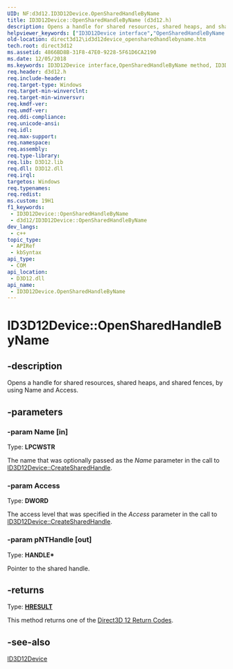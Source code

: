 ```yaml
---
UID: NF:d3d12.ID3D12Device.OpenSharedHandleByName
title: ID3D12Device::OpenSharedHandleByName (d3d12.h)
description: Opens a handle for shared resources, shared heaps, and shared fences, by using Name and Access.
helpviewer_keywords: ["ID3D12Device interface","OpenSharedHandleByName method","ID3D12Device.OpenSharedHandleByName","ID3D12Device::OpenSharedHandleByName","OpenSharedHandleByName","OpenSharedHandleByName method","OpenSharedHandleByName method","ID3D12Device interface","d3d12/ID3D12Device::OpenSharedHandleByName","direct3d12.id3d12device_opensharedhandlebyname"]
old-location: direct3d12\id3d12device_opensharedhandlebyname.htm
tech.root: direct3d12
ms.assetid: 4866BD8B-31F8-47E0-9228-5F61D6CA2190
ms.date: 12/05/2018
ms.keywords: ID3D12Device interface,OpenSharedHandleByName method, ID3D12Device.OpenSharedHandleByName, ID3D12Device::OpenSharedHandleByName, OpenSharedHandleByName, OpenSharedHandleByName method, OpenSharedHandleByName method,ID3D12Device interface, d3d12/ID3D12Device::OpenSharedHandleByName, direct3d12.id3d12device_opensharedhandlebyname
req.header: d3d12.h
req.include-header: 
req.target-type: Windows
req.target-min-winverclnt: 
req.target-min-winversvr: 
req.kmdf-ver: 
req.umdf-ver: 
req.ddi-compliance: 
req.unicode-ansi: 
req.idl: 
req.max-support: 
req.namespace: 
req.assembly: 
req.type-library: 
req.lib: D3D12.lib
req.dll: D3D12.dll
req.irql: 
targetos: Windows
req.typenames: 
req.redist: 
ms.custom: 19H1
f1_keywords:
 - ID3D12Device::OpenSharedHandleByName
 - d3d12/ID3D12Device::OpenSharedHandleByName
dev_langs:
 - c++
topic_type:
 - APIRef
 - kbSyntax
api_type:
 - COM
api_location:
 - D3D12.dll
api_name:
 - ID3D12Device.OpenSharedHandleByName
---
```


# ID3D12Device::OpenSharedHandleByName


## -description

Opens a handle for shared resources, shared heaps, and shared fences, by using Name and Access.

## -parameters

### -param Name [in]

Type: <b>LPCWSTR</b>

The name that was optionally passed as the <i>Name</i> parameter in the call to 
            <a href="https://docs.microsoft.com/windows/desktop/api/d3d12/nf-d3d12-id3d12device-createsharedhandle">ID3D12Device::CreateSharedHandle</a>.

### -param Access

Type: <b>DWORD</b>

The access level that was specified in the <i>Access</i> parameter in the call to 
            <a href="https://docs.microsoft.com/windows/desktop/api/d3d12/nf-d3d12-id3d12device-createsharedhandle">ID3D12Device::CreateSharedHandle</a>.

### -param pNTHandle [out]

Type: <b>HANDLE*</b>

Pointer to the shared handle.

## -returns

Type: <b><a href="/windows/win32/com/structure-of-com-error-codes">HRESULT</a></b>

This method returns one of the <a href="https://docs.microsoft.com/windows/desktop/direct3d12/d3d12-graphics-reference-returnvalues">Direct3D 12 Return Codes</a>.

## -see-also

<a href="https://docs.microsoft.com/windows/desktop/api/d3d12/nn-d3d12-id3d12device">ID3D12Device</a>

